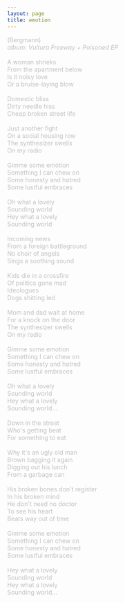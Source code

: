 ```yaml
---
layout: page
title: emotion
---
```

<span style="color: #c0c0c0">(Bergmann)<br />
<i>album: Vultura Freeway + Poisoned EP</i><br />
<br />
A woman shrieks<br />
From the apartment below<br />
Is it noisy love<br />
Or a bruise-laying blow<br />
<br />
Domestic bliss<br />
Dirty needle hiss<br />
Cheap broken street life<br />
<br />
Just another fight<br />
On a social housing row<br />
The synthesizer swells<br />
On my radio<br />
<br />
Gimme some emotion<br />
Something I can chew on<br />
Some honesty and hatred<br />
Some lustful embraces<br />
<br />
Oh what a lovely<br />
Sounding world<br />
Hey what a lovely <br />
Sounding world<br />
<br />
Incoming news <br />
From a foreign battleground<br />
No choir of angels<br />
Sings a soothing sound<br />
<br />
Kids die in a crossfire<br />
Of politics gone mad<br />
Ideologues <br />
Dogs shitting led<br />
<br />
Mom and dad wait at home<br />
For a knock on the door<br />
The synthesizer swells <br />
On my radio<br />
<br />
Gimme some emotion<br />
Something I can chew on<br />
Some honesty and hatred<br />
Some lustful embraces<br />
<br />
Oh what a lovely<br />
Sounding world<br />
Hey what a lovely <br />
Sounding world...<br />
<br />
Down in the street<br />
Who's getting beat<br />
For something to eat<br />
<br />
Why it's an ugly old man<br />
Brown bagging it again<br />
Digging out his lunch<br />
From a garbage can<br />
<br />
His broken bones don't register<br />
In his broken mind<br />
He don't need no doctor<br />
To see his heart<br />
Beats way out of time<br />
<br />
Gimme some emotion<br />
Something I can chew on<br />
Some honesty and hatred<br />
Some lustful embraces<br />
<br />
Hey what a lovely<br />
Sounding world<br />
Hey what a lovely <br />
Sounding world...<br />
</span>
